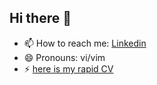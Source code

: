 ## Hi there 👋

- 📫 How to reach me: [Linkedin](https://www.linkedin.com/in/vianneygremmel)
- 😄 Pronouns: vi/vim
- ⚡ [here is my rapid CV](https://vianney-g.github.io/markdown-cv/)
